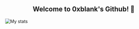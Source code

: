 <h2 align="center">
  Welcome to 0xblank's Github! 👋
</h2>

![My stats](https://github-readme-stats.vercel.app/api?username=0xblank&show_icons=true&theme=dark&hide=contribs&count_private=true)
